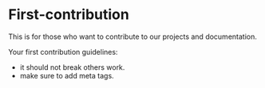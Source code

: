 # First-contribution
This is for those who want to contribute to our projects and documentation.

Your first contribution guidelines: 
- it should not break others work.
- make sure to add meta tags.

